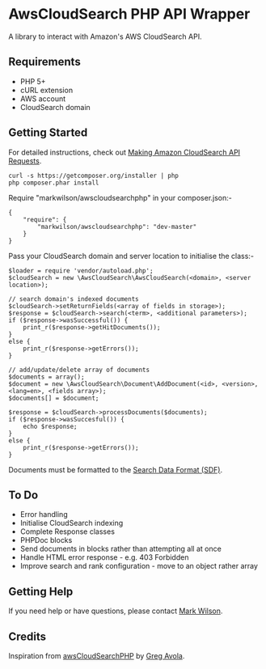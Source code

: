 # AwsCloudSearch PHP API Wrapper

A library to interact with Amazon's AWS CloudSearch API.

## Requirements
* PHP 5+
* cURL extension
* AWS account
* CloudSearch domain

## Getting Started
For detailed instructions, check out [Making Amazon CloudSearch API Requests](http://docs.amazonwebservices.com/cloudsearch/latest/developerguide/APIReq.html).

    curl -s https://getcomposer.org/installer | php
    php composer.phar install

Require "markwilson/awscloudsearchphp" in your composer.json:-

    {
        "require": {
            "markwilson/awscloudsearchphp": "dev-master"
        }
    }

Pass your CloudSearch domain and server location to initialise the class:-

    $loader = require 'vendor/autoload.php';
    $cloudSearch = new \AwsCloudSearch\AwsCloudSearch(<domain>, <server location>);

    // search domain's indexed documents
    $cloudSearch->setReturnFields(<array of fields in storage>);
    $response = $cloudSearch->search(<term>, <additional parameters>);
    if ($response->wasSuccessful()) {
        print_r($response->getHitDocuments());
    }
    else {
        print_r($response->getErrors());
    }

    // add/update/delete array of documents
    $documents = array();
    $document = new \AwsCloudSearch\Document\AddDocument(<id>, <version>, <lang=en>, <fields array>);
    $documents[] = $document;
    
    $response = $cloudSearch->processDocuments($documents);
    if ($response->wasSuccesful()) {
        echo $response;
    }
    else {
        print_r($response->getErrors());
    }

Documents must be formatted to the [Search Data Format (SDF)](http://docs.amazonwebservices.com/cloudsearch/latest/developerguide/GettingStartedSendData.html).

## To Do
 * Error handling
 * Initialise CloudSearch indexing
 * Complete Response classes
 * PHPDoc blocks
 * Send documents in blocks rather than attempting all at once
 * Handle HTML error response - e.g. 403 Forbidden
 * Improve search and rank configuration - move to an object rather array

## Getting Help
If you need help or have questions, please contact [Mark Wilson](http://twitter.com/mark_wilson).

## Credits
Inspiration from [awsCloudSearchPHP](https://github.com/gregavola/awsCloudSearchPHP) by [Greg Avola](http://twitter.com/gregavola).
